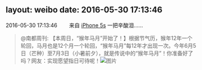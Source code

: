 layout: weibo
date: 2016-05-30 17:13:46
---
<meta name="referrer" content="no-referrer" />

2016-05-30 17:13:46  &nbsp;&nbsp;&nbsp;&nbsp;&nbsp;&nbsp; 来自 <a href="sinaweibo://customweibosource" rel="nofollow">iPhone 5s</a>
一把辛酸泪……
>  @南都周刊: 【本周日，“猴年马月”开始了！】根据节气历，猴年12年一个轮回，马月也是12个月一个轮回，“猴年马月”每12年才出现一次。今年6月5日（芒种）至7月3日（小暑前夕），就是传说中的“猴年马月”！你准备好了吗？网友：实现愿望指日可待呢！ ​​​
>  ![图片](https://ww4.sinaimg.cn/large/61d7cd94gw1f4dgx978mij20cc08jdgj.jpg)
